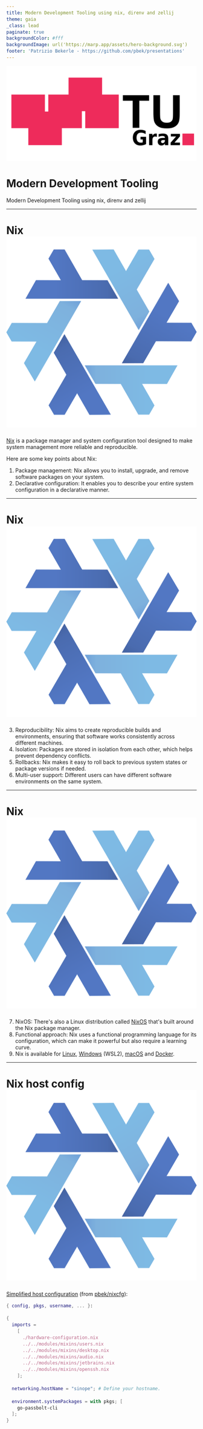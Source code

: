 ```yaml
---
title: Modern Development Tooling using nix, direnv and zellij
theme: gaia
_class: lead
paginate: true
backgroundColor: #fff
backgroundImage: url('https://marp.app/assets/hero-background.svg')
footer: 'Patrizio Bekerle - https://github.com/pbek/presentations'
---
```


![bg left:40% 80%](../tu-graz.svg)

# Modern Development Tooling

Modern Development Tooling using nix, direnv and zellij

---

# Nix ![w:50px](./images/nix-snowflake-colours.svg)

[Nix](https://nixos.org/) is a package manager and system configuration tool designed to make system management more reliable and reproducible.

Here are some key points about Nix:

1) Package management: Nix allows you to install, upgrade, and remove software packages on your system.
2) Declarative configuration: It enables you to describe your entire system configuration in a declarative manner.

---

# Nix ![w:50px](./images/nix-snowflake-colours.svg)

3) Reproducibility: Nix aims to create reproducible builds and environments, ensuring that software works consistently across different machines.
4) Isolation: Packages are stored in isolation from each other, which helps prevent dependency conflicts.
5) Rollbacks: Nix makes it easy to roll back to previous system states or package versions if needed.
6) Multi-user support: Different users can have different software environments on the same system.

---

# Nix ![w:50px](./images/nix-snowflake-colours.svg)

7) NixOS: There's also a Linux distribution called [NixOS](https://nixos.org/download/#nixos-iso) that's built around the Nix package manager.
8) Functional approach: Nix uses a functional programming language for its configuration, which can make it powerful but also require a learning curve.
9) Nix is available for [Linux](https://nixos.org/download/#nix-install-linux), [Windows]((https://nixos.org/download/#nix-install-windows)) (WSL2), [macOS](https://nixos.org/download/#nix-install-macos) and [Docker](https://nixos.org/download/#nix-install-docker).

---

<style scoped>
  marp-pre {
    font-size: 0.6em;
  }
</style>

# Nix host config ![w:50px](./images/nix-snowflake-colours.svg)

[Simplified host configuration](https://github.com/pbek/nixcfg/blob/84a8e861d662ac8d20c58a8322ced717690290a1/hosts/sinope/configuration.nix) (from [pbek/nixcfg](https://github.com/pbek/nixcfg)):

```nix
{ config, pkgs, username, ... }:

{
  imports =
    [
      ./hardware-configuration.nix
      ../../modules/mixins/users.nix
      ../../modules/mixins/desktop.nix
      ../../modules/mixins/audio.nix
      ../../modules/mixins/jetbrains.nix
      ../../modules/mixins/openssh.nix
    ];

  networking.hostName = "sinope"; # Define your hostname.

  environment.systemPackages = with pkgs; [
    go-passbolt-cli
  ];
}
```

